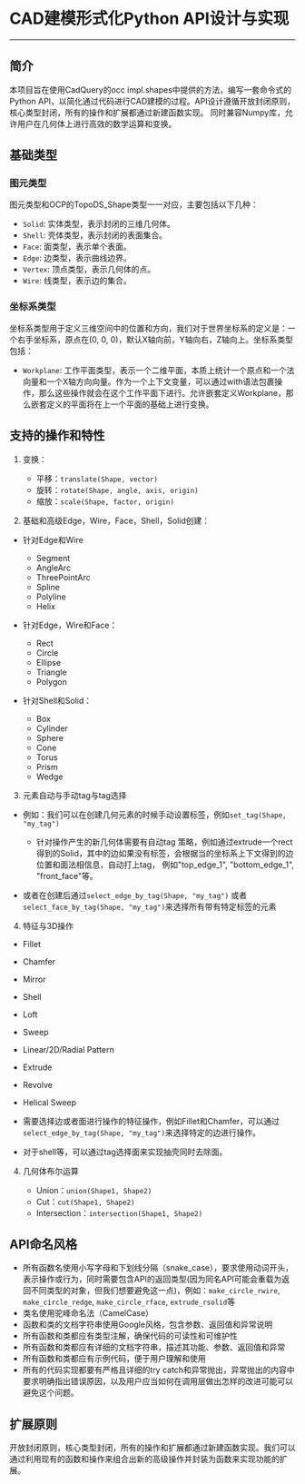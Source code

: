 # CAD建模形式化Python API设计与实现
---
## 简介

本项目旨在使用CadQuery的occ impl.shapes中提供的方法，编写一套命令式的Python API，以简化通过代码进行CAD建模的过程。API设计遵循开放封闭原则，核心类型封闭，所有的操作和扩展都通过新建函数实现。
同时兼容Numpy库，允许用户在几何体上进行高效的数学运算和变换。

## 基础类型

### 图元类型
 
图元类型和OCP的TopoDS_Shape类型一一对应，主要包括以下几种：
- `Solid`: 实体类型，表示封闭的三维几何体。
- `Shell`: 壳体类型，表示封闭的表面集合。
- `Face`: 面类型，表示单个表面。
- `Edge`: 边类型，表示曲线边界。
- `Vertex`: 顶点类型，表示几何体的点。
- `Wire`: 线类型，表示边的集合。

### 坐标系类型
坐标系类型用于定义三维空间中的位置和方向，我们对于世界坐标系的定义是：一个右手坐标系，原点在(0, 0, 0)，默认X轴向前，Y轴向右，Z轴向上。坐标系类型包括：
- `Workplane`: 工作平面类型，表示一个二维平面，本质上统计一个原点和一个法向量和一个X轴方向向量。作为一个上下文变量，可以通过with语法包裹操作，那么这些操作就会在这个工作平面下进行。允许嵌套定义Workplane，那么嵌套定义的平面将在上一个平面的基础上进行变换。

## 支持的操作和特性

1. 变换：
   - 平移：`translate(Shape, vector)`
   - 旋转：`rotate(Shape, angle, axis, origin)`
   - 缩放：`scale(Shape, factor, origin)`

2. 基础和高级Edge，Wire，Face，Shell，Solid创建：

 - 针对Edge和Wire
  
     - Segment
     - AngleArc
     - ThreePointArc
     - Spline
     - Polyline
     - Helix
  
  - 针对Edge，Wire和Face：
  
     - Rect
     - Circle
     - Ellipse
     - Triangle
     - Polygon
  
  - 针对Shell和Solid：
     
     - Box
     - Cylinder
     - Sphere
     - Cone
     - Torus
     - Prism
     - Wedge


3. 元素自动与手动tag与tag选择

  - 例如：我们可以在创建几何元素的时候手动设置标签，例如`set_tag(Shape, "my_tag")`

    - 针对操作产生的新几何体需要有自动tag 策略，例如通过extrude一个rect得到的Solid，其中的边如果没有标签，会根据当的坐标系上下文得到的边位置和面法相信息，自动打上tag， 例如"top_edge_1", "bottom_edge_1", "front_face"等。

  - 或者在创建后通过`select_edge_by_tag(Shape, "my_tag")` 或者 `select_face_by_tag(Shape, "my_tag")`来选择所有带有特定标签的元素


4. 特征与3D操作

  - Fillet
  - Chamfer
  - Mirror
  - Shell
  - Loft
  - Sweep
  - Linear/2D/Radial Pattern
  - Extrude
  - Revolve
  - Helical Sweep

  - 需要选择边或者面进行操作的特征操作，例如Fillet和Chamfer，可以通过`select_edge_by_tag(Shape, "my_tag")`来选择特定的边进行操作。
  - 对于shell等，可以通过tag选择面来实现抽壳同时去除面。


4. 几何体布尔运算

   - Union：`union(Shape1, Shape2)`
   - Cut：`cut(Shape1, Shape2)`
   - Intersection：`intersection(Shape1, Shape2)`
  

## API命名风格
- 所有函数名使用小写字母和下划线分隔（snake_case），要求使用动词开头，表示操作或行为，同时需要包含API的返回类型(因为同名API可能会重载为返回不同类型的对象，但我们想要避免这一点)，例如：`make_circle_rwire`, `make_circle_redge`, `make_circle_rface`, `extrude_rsolid`等
- 类名使用驼峰命名法（CamelCase）
- 函数和类的文档字符串使用Google风格，包含参数、返回值和异常说明
- 所有函数和类都应有类型注解，确保代码的可读性和可维护性
- 所有函数和类都应有详细的文档字符串，描述其功能、参数、返回值和异常
- 所有函数和类都应有示例代码，便于用户理解和使用
- 所有的代码实现都要有严格且详细的try catch和异常抛出，异常抛出的内容中要求明确指出错误原因，以及用户应当如何在调用层做出怎样的改进可能可以避免这个问题。


## 扩展原则

开放封闭原则，核心类型封闭，所有的操作和扩展都通过新建函数实现。我们可以通过利用现有的函数和操作来组合出新的高级操作并封装为函数来实现功能的扩展。


